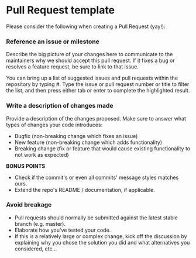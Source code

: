 # Pull Request template

Please consider the following when creating a Pull Request (yay!):

### Reference an issue or milestone
Describe the big picture of your changes here to communicate to the maintainers why we should accept this pull request. If it fixes a bug or resolves a feature request, be sure to link to that issue.

You can bring up a list of suggested issues and pull requests within the repository by typing #. Type the issue or pull request number or title to filter the list, and then press either tab or enter to complete the highlighted result.

### Write a description of changes made
Provide a description of the changes proposed. Make sure to answer what types of changes your code introduces:
- Bugfix (non-breaking change which fixes an issue)
- New feature (non-breaking change which adds functionality)
- Breaking change (fix or feature that would cause existing functionality to not work as expected)

__BONUS POINTS__
- Check if the commit's or even all commits' message styles matches ours.
- Extend the repo's README / documentation, if applicable.

### Avoid breakage
- Pull requests should normally be submitted against the latest stable branch (e.g. master).
- Elaborate how you've tested your code.
- If this is a relatively large or complex change, kick off the discussion by explaining why you chose the solution you did and what alternatives you considered, etc...
